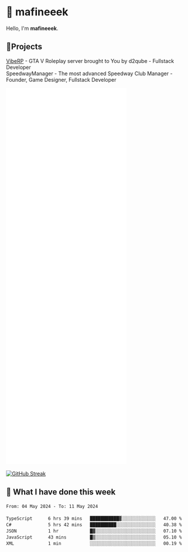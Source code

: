 # 👋 mafineeek
Hello, I'm **mafineeek**.

## 📝Projects

[VibeRP](https://v-rp.pl) - GTA V Roleplay server brought to You by d2qube - Fullstack Developer<br/>
SpeedwayManager - The most advanced Speedway Club Manager - Founder, Game Designer, Fullstack Developer


![](./github-metrics.svg)

[![GitHub Streak](https://streak-stats.demolab.com/?user=mafineeek)](https://git.io/streak-stats)

## 📰 What I have done this week
<!--START_SECTION:waka-->

```txt
From: 04 May 2024 - To: 11 May 2024

TypeScript      6 hrs 39 mins   ███████████▓░░░░░░░░░░░░░   47.00 %
C#              5 hrs 42 mins   ██████████░░░░░░░░░░░░░░░   40.38 %
JSON            1 hr            █▓░░░░░░░░░░░░░░░░░░░░░░░   07.10 %
JavaScript      43 mins         █▒░░░░░░░░░░░░░░░░░░░░░░░   05.10 %
XML             1 min           ░░░░░░░░░░░░░░░░░░░░░░░░░   00.19 %
```

<!--END_SECTION:waka-->

